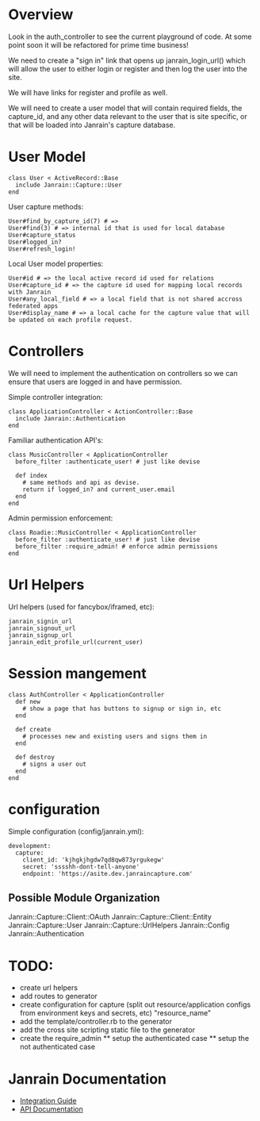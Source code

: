 # Overview

Look in the auth_controller to see the current playground of code. At some point
soon it will be refactored for prime time business!

We need to create a "sign in" link that opens up janrain_login_url() which will allow the
user to either login or register and then log the user into the site.

We will have links for register and profile as well.

We will need to create a user model that will contain required fields, the
capture_id, and any other data relevant to the user that is site specific, or
that will be loaded into Janrain's capture database.

# User Model

    class User < ActiveRecord::Base
      include Janrain::Capture::User
    end

User capture methods:

    User#find_by_capture_id(7) # => 
    User#find(3) # => internal id that is used for local database
    User#capture_status
    User#logged_in?
    User#refresh_login!

Local User model properties:

    User#id # => the local active record id used for relations
    User#capture_id # => the capture id used for mapping local records with Janrain
    User#any_local_field # => a local field that is not shared accross federated apps
    User#display_name # => a local cache for the capture value that will be updated on each profile request.

# Controllers

We will need to implement the authentication on controllers so we can ensure that
users are logged in and have permission.

Simple controller integration:

    class ApplicationController < ActionController::Base
      include Janrain::Authentication
    end

Familiar authentication API's:

    class MusicController < ApplicationController
      before_filter :authenticate_user! # just like devise

      def index
        # same methods and api as devise.
        return if logged_in? and current_user.email
      end
    end

Admin permission enforcement:

    class Roadie::MusicController < ApplicationController
      before_filter :authenticate_user! # just like devise
      before_filter :require_admin! # enforce admin permissions
    end

# Url Helpers

Url helpers (used for fancybox/iframed, etc):

    janrain_signin_url
    janrain_signout_url
    janrain_signup_url
    janrain_edit_profile_url(current_user)

# Session mangement

    class AuthController < ApplicationController
      def new
        # show a page that has buttons to signup or sign in, etc
      end

      def create
        # processes new and existing users and signs them in
      end

      def destroy
        # signs a user out
      end
    end

# configuration 

Simple configuration (config/janrain.yml):

    development:
      capture:
        client_id: 'kjhgkjhgdw7qd8qw873yrgukegw'
        secret: 'sssshh-dont-tell-anyone'
        endpoint: 'https://asite.dev.janraincapture.com'

## Possible Module Organization

Janrain::Capture::Client::OAuth
Janrain::Capture::Client::Entity
Janrain::Capture::User
Janrain::Capture::UrlHelpers
Janrain::Config
Janrain::Authentication

# TODO: 

  * create url helpers
  * add routes to generator
  * create configuration for capture (split out resource/application configs from environment keys and secrets, etc) "resource_name"
  * add the template/controller.rb to the generator
  * add the cross site scripting static file to the generator
  * create the require_admin
    ** setup the authenticated case
    ** setup the not authenticated case

# Janrain Documentation

  * [Integration Guide](https://janraincapture.com/docs/integration_guide.html)
  * [API Documentation](https://janraincapture.com/docs/)

